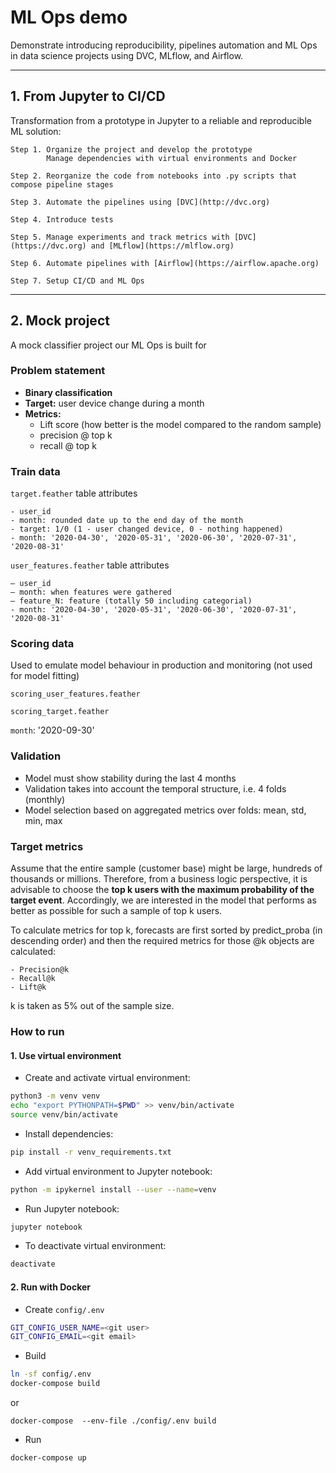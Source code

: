 ML Ops demo
==============================
Demonstrate introducing reproducibility, pipelines automation and ML Ops in data science projects using DVC, MLflow, and Airflow.

***

## 1. From Jupyter to CI/CD

Transformation from a prototype in Jupyter to a reliable and reproducible ML solution:

    Step 1. Organize the project and develop the prototype
            Manage dependencies with virtual environments and Docker

    Step 2. Reorganize the code from notebooks into .py scripts that compose pipeline stages

    Step 3. Automate the pipelines using [DVC](http://dvc.org)

    Step 4. Introduce tests

    Step 5. Manage experiments and track metrics with [DVC](https://dvc.org) and [MLflow](https://mlflow.org)

    Step 6. Automate pipelines with [Airflow](https://airflow.apache.org)

    Step 7. Setup CI/CD and ML Ops

***

## 2. Mock project
A mock classifier project our ML Ops is built for

### Problem statement

- **Binary classification**
- **Target:** user device change during a month
- **Metrics:** 
   * Lift score (how better is the model compared to the random sample)
   * precision @ top k
   * recall @ top k

### Train data

`target.feather` table attributes

    - user_id
    - month: rounded date up to the end day of the month
    - target: 1/0 (1 - user changed device, 0 - nothing happened)
    - month: '2020-04-30', '2020-05-31', '2020-06-30', '2020-07-31', '2020-08-31' 

`user_features.feather` table attributes

    — user_id
    — month: when features were gathered
    — feature_N: feature (totally 50 including categorial)
    - month: '2020-04-30', '2020-05-31', '2020-06-30', '2020-07-31', '2020-08-31' 
    
### Scoring data

Used to emulate model behaviour in production and monitoring (not used for model fitting)

`scoring_user_features.feather`

`scoring_target.feather`

`month`: '2020-09-30'
   
### Validation

- Model must show stability during the last 4 months
- Validation takes into account the temporal structure, i.e. 4 folds (monthly)
- Model selection based on aggregated metrics over folds: mean, std, min, max 
 
 ### Target metrics
 
Assume that the entire sample (customer base) might be large, 
hundreds of thousands or millions. Therefore, from a business logic perspective, 
it is advisable to choose the **top k users with the maximum probability of the target event**.
Accordingly, we are interested in the model that performs as better as possible 
for such a sample of top k users. 
  
To calculate metrics for top k, forecasts are first sorted by predict_proba
(in descending order) and then the required metrics for those @k objects are calculated: 
 
    - Precision@k
    - Recall@k
    - Lift@k
 
k is taken as 5% out of the sample size.

### How to run

#### 1. Use virtual environment

- Сreate and activate virtual environment:
```bash
python3 -m venv venv
echo "export PYTHONPATH=$PWD" >> venv/bin/activate
source venv/bin/activate
```

- Install dependencies:

```bash
pip install -r venv_requirements.txt
```

- Add virtual environment to Jupyter notebook:
```bash
python -m ipykernel install --user --name=venv
``` 

- Run Jupyter notebook:
```bash
jupyter notebook
```

- To deactivate virtual environment: 
```bash
deactivate 
```

#### 2. Run with Docker

- Create `config/.env`
```bash
GIT_CONFIG_USER_NAME=<git user>
GIT_CONFIG_EMAIL=<git email>
```

- Build
```bash
ln -sf config/.env 
docker-compose build
```
or 

```
docker-compose  --env-file ./config/.env build
```

- Run 
```bash
docker-compose up
```

